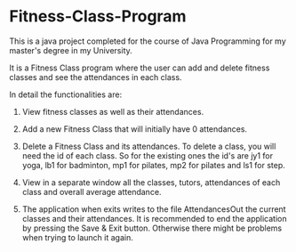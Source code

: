 # Fitness-Class-Program

This is a java project completed for the course of Java Programming for my master's degree in my University.

It is a Fitness Class program where the user can add and delete fitness classes and see the attendances in each class.

In detail the functionalities are:

1. View fitness classes as well as their attendances.

2. Add a new Fitness Class that will initially have 0 attendances.

3. Delete a Fitness Class and its attendances. To delete a class, you will need
the id of each class. So for the existing ones the id's are jy1 for yoga, 
lb1 for badminton, mp1 for pilates, mp2 for pilates and ls1 for step.

4. View in a separate window all the classes, tutors, attendances of each class and overall average attendance.

5. The application when exits writes to the file AttendancesOut the current
classes and their attendances. It is recommended to end the application by
pressing the Save & Exit button. Otherwise there might be problems when trying to launch it again.
